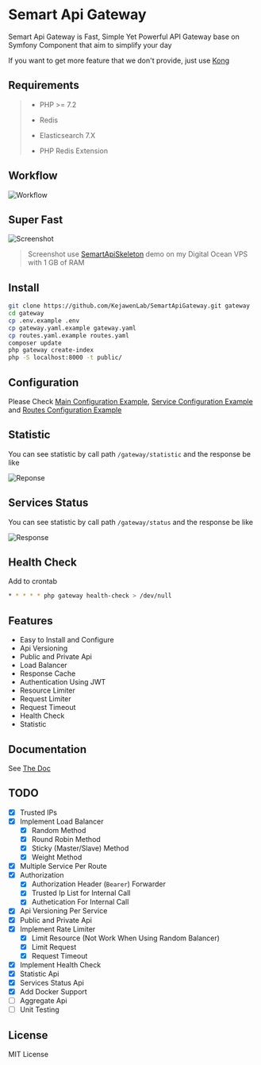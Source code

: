 # Semart Api Gateway

Semart Api Gateway is Fast, Simple Yet Powerful API Gateway base on Symfony Component that aim to simplify your day

If you want to get more feature that we don't provide, just use [Kong](https://github.com/kong/kong)

## Requirements

>
> * PHP >= 7.2
>
> * Redis
>
> * Elasticsearch 7.X
>
> * PHP Redis Extension
>

## Workflow

![Workflow](flow.png)

## Super Fast

![Screenshot](response.png)

>
> Screenshot use [SemartApiSkeleton](https://github.com/KejawenLab/SemartApiSkeleton) demo on my Digital Ocean VPS with 1 GB of RAM
>

## Install

```bash
git clone https://github.com/KejawenLab/SemartApiGateway.git gateway
cd gateway
cp .env.example .env
cp gateway.yaml.example gateway.yaml
cp routes.yaml.example routes.yaml
composer update
php gateway create-index
php -S localhost:8000 -t public/
```

## Configuration

Please Check [Main Configuration Example](gateway.yaml.example), [Service Configuration Example](services.yaml.example) and [Routes Configuration Example](routes.yaml.example)

## Statistic

You can see statistic by call path `/gateway/statistic` and the response be like

![Reponse](statistic.png)

## Services Status

You can see statistic by call path `/gateway/status` and the response be like

![Response](status.png)

## Health Check

Add to crontab

```bash
* * * * * php gateway health-check > /dev/null
```

## Features

* Easy to Install and Configure
* Api Versioning
* Public and Private Api
* Load Balancer
* Response Cache
* Authentication Using JWT
* Resource Limiter
* Request Limiter
* Request Timeout
* Health Check
* Statistic

## Documentation

See [The Doc](doc.md)

## TODO

- [X] Trusted IPs
- [X] Implement Load Balancer
    - [X] Random Method 
    - [X] Round Robin Method
    - [X] Sticky (Master/Slave) Method
    - [X] Weight Method
- [X] Multiple Service Per Route
- [X] Authorization
    - [X] Authorization Header (`Bearer`) Forwarder
    - [X] Trusted Ip List for Internal Call
    - [X] Authetication For Internal Call
- [X] Api Versioning Per Service
- [X] Public and Private Api
- [X] Implement Rate Limiter
    - [X] Limit Resource (Not Work When Using Random Balancer)
    - [X] Limit Request
    - [X] Request Timeout
- [X] Implement Health Check
- [X] Statistic Api
- [X] Services Status Api
- [X] Add Docker Support
- [ ] Aggregate Api
- [ ] Unit Testing

## License

MIT License

